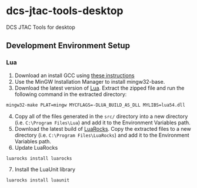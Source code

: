 # dcs-jtac-tools-desktop
DCS JTAC Tools for desktop

## Development Environment Setup
### Lua
1. Download an install GCC using [these instructions](https://dev.to/gamegods3/how-to-install-gcc-in-windows-10-the-easier-way-422j)
2. Use the MinGW Installation Manager to install mingw32-base.
3. Download the latest version of [Lua](https://www.lua.org/download.html). Extract the zipped file and run the following command in the extracted directory: 
```bash
mingw32-make PLAT=mingw MYCFLAGS=-DLUA_BUILD_AS_DLL MYLIBS=lua54.dll
```
4. Copy all of the files generated in the `src/` directory into a new directory (i.e. `C:\Program Files\Lua`) and add it to the Environment Variables path.
5. Download the latest build of [LuaRocks](https://luarocks.github.io/luarocks/releases/). Copy the extracted files to a new directory (i.e. `C:\Program Files\LuaRocks`) and add it to the Environment Variables path.
6. Update LuaRocks
```bash
luarocks install luarocks
```
7. Install the LuaUnit library
```bash
luarocks install luaunit
```
